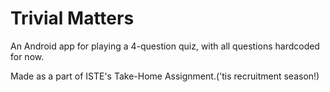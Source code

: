 # Trivial Matters

An Android app for playing a 4-question quiz, with all questions hardcoded for now. 

Made as a part of ISTE's Take-Home Assignment.('tis recruitment season!)
